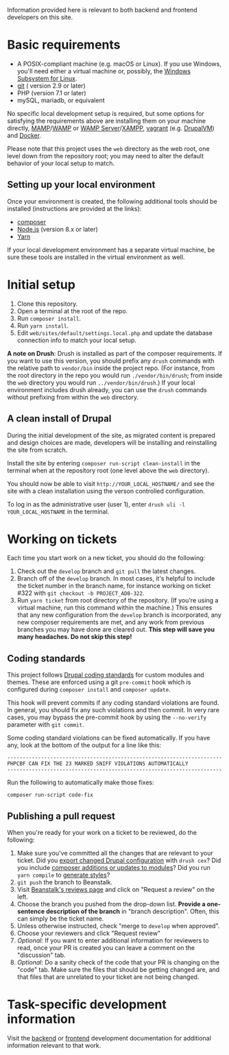 Information provided here is relevant to both backend and frontend developers
on this site.

# Basic requirements

- A POSIX-compliant machine (e.g. macOS or Linux). If you use Windows, you'll
need either a virtual machine or, possibly, the
[Windows Subsystem for Linux](https://docs.microsoft.com/en-us/windows/wsl/install-win10).
- [git](https://git-scm.com/book/en/v2/Getting-Started-Installing-Git) (
version 2.9 or later)
- PHP (version 7.1 or later)
- mySQL, mariadb, or equivalent

No specific local development setup is required, but some options for
satisfying the requirements above are installing them on your machine
directly, [MAMP](https://www.mamp.info/en/)/[WAMP](https://wamp.net/) or
[WAMP Server](http://www.wampserver.com/en/)/[XAMPP](https://www.apachefriends.org),
[vagrant](https://www.vagrantup.com/) (e.g.
[DrupalVM](https://www.drupalvm.com/)) and [Docker](https://www.docker.com/).

Please note that this project uses the `web` directory as the web root, one
level down from the repository root; you may need to alter the default
behavior of your local setup to match.

## Setting up your local environment

Once your environment is created, the following additional tools should be
installed (instructions are provided at the links):

- [composer](https://getcomposer.org/download/)
- [Node.js](https://nodejs.org/en/) (version 8.x or later)
- [Yarn](https://yarnpkg.com/en/docs/install)

If your local development environment has a separate virtual machine, be sure
these tools are installed in the virtual environment as well.

# Initial setup

1. Clone this repository.
2. Open a terminal at the root of the repo.
3. Run `composer install`.
4. Run `yarn install`.
5. Edit `web/sites/default/settings.local.php` and update the database
connection info to match your local setup.

**A note on Drush**: Drush is installed as part of the composer requirements.
If you want to use this version, you should prefix any `drush` commands with
the relative path to `vendor/bin` inside the project repo. (For instance, from
the root directory in the repo you would run `./vendor/bin/drush`; from inside
the `web` directory you would run `../vendor/bin/drush`.) If your local
environment includes drush already, you can use the `drush` commands without
prefixing from within the `web` directory.

## A clean install of Drupal

During the initial development of the site, as migrated content is prepared
and design choices are made, developers will be installing and reinstalling
the site from scratch.

Install the site by entering `composer run-script clean-install` in the
terminal when at the repository root (one level above the `web` directory).

You should now be able to visit `http://YOUR_LOCAL_HOSTNAME/` and see the site
with a clean installation using the verson controlled configuration.

To log in as the administrative user (user 1), enter
`drush uli -l YOUR_LOCAL_HOSTNAME` in the terminal.

# Working on tickets

Each time you start work on a new ticket, you should do the following:

1. Check out the `develop` branch and `git pull` the latest changes.
2. Branch off of the `develop` branch. In most cases, it's helpful to include
the ticket number in the branch name, for instance working on ticket #322 with
`git checkout -b PROJECT_AD8-322`.
4. Run `yarn ticket` from root directory of the repository. (If you're using a
virtual machine, run this command within the machine.) This ensures that any
new configuration from the `develop` branch is incorporated, any new composer
requirements are met, and any work from previous branches you may have done
are cleared out.
**This step will save you many headaches. Do not skip this step!**

## Coding standards

This project follows
[Drupal coding standards](https://www.drupal.org/docs/develop/standards) for
custom modules and themes. These are enforced using a git `pre-commit` hook
which is configured during `composer install` and `composer update`.

This hook will prevent commits if any coding standard violations are found. In
general, you should fix any such violations and then commit. In very rare
cases, you may bypass the pre-commit hook by using the `--no-verify` parameter
with `git commit`.

Some coding standard violations can be fixed automatically. If you have any,
look at the bottom of the output for a line like this:

```
----------------------------------------------------------------------
PHPCBF CAN FIX THE 23 MARKED SNIFF VIOLATIONS AUTOMATICALLY
----------------------------------------------------------------------
```

Run the following to automatically make those fixes:

`composer run-script code-fix`

## Publishing a pull request

When you're ready for your work on a ticket to be reviewed, do the following:

1. Make sure you've committed all the changes that are relevant to your
ticket. Did you
[export changed Drupal configuration](/backend/#importing-and-exporting-drupal-configuration)
with `drush cex`? Did you include
[composer additions or updates to modules](/backend/#mangaging-modules-with-composer)? Did you run `yarn compile` to
[generate styles](/frontend/#basic-setup)?
2. `git push` the branch to Beanstalk.
3. Visit
[Beanstalk's reviews page](https://project_a.beanstalkapp.com/dotorg/code_reviews/branches) and click on "Request a review" on the left.
4. Choose the branch you pushed from the drop-down list.
**Provide a one-sentence description of the branch** in "branch description".
Often, this can simply be the ticket name.
5. Unless otherwise instructed, check "merge to `develop` when approved".
6. Choose your reviewers and click "Request review"
7. *Optional:* If you want to enter additional information for reviewers to
read, once your PR is created you can leave a comment on the "discussion" tab.
8. *Optional:* Do a sanity check of the code that your PR is changing on the
"code" tab. Make sure the files that should be getting changed are, and that
files that are unrelated to your ticket are not being changed.

# Task-specific development information

Visit the [backend](/backend) or [frontend](/frontend) development
documentation for additional information relevant to that work.
